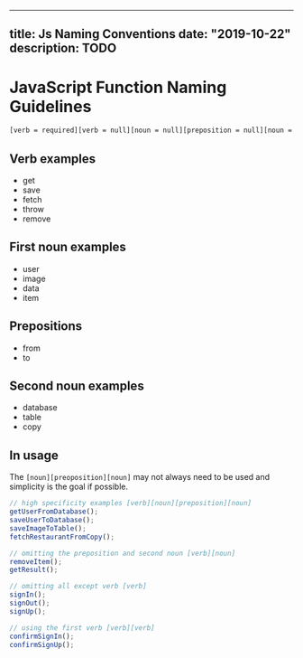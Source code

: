 
---
title: Js Naming Conventions
date: "2019-10-22"
description: TODO
---

# JavaScript Function Naming Guidelines

```bash
[verb = required][verb = null][noun = null][preposition = null][noun = null]
```

## Verb examples

- get
- save
- fetch
- throw
- remove

## First noun examples

- user
- image
- data
- item

## Prepositions

- from
- to

## Second noun examples

- database
- table
- copy

## In usage

The `[noun][preoposition][noun]` may not always need to be used and simplicity is the goal if possible.

```javascript
// high specificity examples [verb][noun][preposition][noun]
getUserFromDatabase();
saveUserToDatabase();
saveImageToTable();
fetchRestaurantFromCopy();

// omitting the preposition and second noun [verb][noun]
removeItem();
getResult();

// omitting all except verb [verb]
signIn();
signOut();
signUp();

// using the first verb [verb][verb]
confirmSignIn();
confirmSignUp();
```

